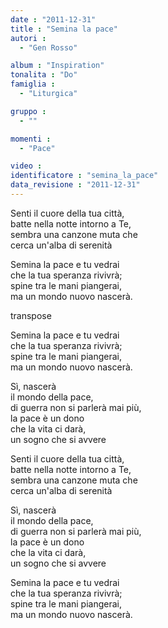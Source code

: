 ```yaml
---
date : "2011-12-31"
title : "Semina la pace"
autori : 
  - "Gen Rosso"

album : "Inspiration"
tonalita : "Do"
famiglia : 
  - "Liturgica"

gruppo : 
  - ""

momenti : 
  - "Pace"

video : 
identificatore : "semina_la_pace"
data_revisione : "2011-12-31"
---
```

  
  
Senti il cuore della tua città,   
batte nella notte intorno a Te,  
sembra una canzone muta che   
cerca un'alba di  serenità  
  
  
Semina la pace e tu vedrai   
che la tua speranza rivivrà;  
spine tra le mani piangerai,   
ma un mondo nuovo nascerà.  
  
transpose  
  
Semina la pace e tu vedrai   
che la tua speranza rivivrà;  
spine tra le mani piangerai,   
ma un mondo nuovo nascerà.  
  
  
 Sì, nascerà  
il mondo della pace,   
di guerra non si parlerà  mai più,  
 la pace è un dono  
che la vita ci darà,   
un sogno che  si avvere  
  
  
Senti il cuore della tua città,   
batte nella notte intorno a Te,  
sembra una canzone muta che   
cerca un'alba di serenità  
  
  
 Sì, nascerà  
il mondo della pace,   
di guerra non si parlerà  mai più,  
 la pace è un dono  
che la vita ci darà,   
un sogno che  si avvere  
  
  
  
Semina la pace e tu vedrai   
che la tua speranza rivivrà;  
spine tra le mani piangerai,   
ma un mondo nuovo nascerà.  
  
  
  
